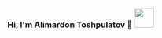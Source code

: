 ### Hi, I'm Alimardon Toshpulatov 👋 <img src="https://media3.giphy.com/media/gM5qFksULw54NMWyry/giphy.gif?cid=ecf05e47n3cqiwm73qym34z9tl33w9dibugcdgp9lafsn27l&rid=giphy.gif&ct=s" width="40px">

